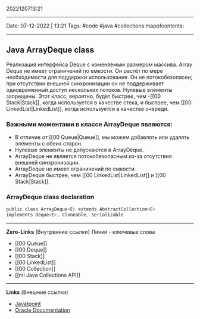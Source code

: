 2022120713:21
___
Date: 07-12-2022 | 13:21
Tags: #code #java #collections 
mapofcontents: 
___
## Java ArrayDeque class
Реализация интерфейса Deque с изменяемым размером массива. Array Deque не имеет ограничений по емкости. Он растёт по мере необходимости для поддержки использования. Он не потокобезопасен; при отсутствии внешней синхронизации он не поддерживает одновременный доступ нескольких потоков. Нулевые элементы запрещены. Этот класс, вероятно, будет быстрее, чем -[[00 Stack|Stack]], когда используется в качестве стека, и быстрее, чем [[00 LinkedList|LinkedList]], когда используется в качестве очереди.

### Важными моментами в классе ArrayDeque являются: 
- В отличие от [[00 Queue|Queue]], мы можем добавлять или удалять элементы с обеих сторон. 
- Нулевые элементы не допускаются в ArrayDeque. 
- ArrayDeque не является потокобезопасным из-за отсутствия внешней синхронизации. 
- ArrayDeque не имеет ограничений по емкости. 
- ArrayDeque быстрее, чем [[00 LinkedList|LinkedList]] и [[00 Stack|Stack]].

### ArrayDeque class declaration
```java
public class ArrayDeque<E> extends AbstractCollection<E> 
implements Deque<E>, Cloneable, Serializable
```

-----
**Zero-Links**  (Внутренние ссылки) Линки - ключевые слова
- [[00 Queue]]
- [[00 Deque]]
- [[00 Stack]]
- [[00 LinkedList]]
- [[00 Collection]]
- [[ml Java Collections API]]

------
**Links** (Внешние ссылки)
- [Javatpoint](https://www.javatpoint.com/java-deque-arraydeque)
- [Oracle Documentation](https://docs.oracle.com/javase/7/docs/api/java/util/ArrayDeque.html)
